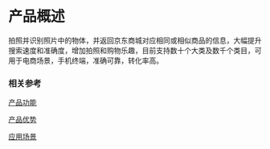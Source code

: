 #  产品概述

拍照并识别照片中的物体，并返回京东商城对应相同或相似商品的信息，大幅提升搜索速度和准确度，增加拍照和购物乐趣，目前支持数十个大类及数千个类目，可用于电商场景，手机终端，准确可靠，转化率高。

### 相关参考
[产品功能](Features.md)

[产品优势](Benefits.md)

[应用场景](Application-Scenarios.md)